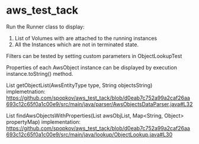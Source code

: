 # aws_test_tack

Run the Runner class to display:

1. List of Volumes with are attached to the running instances
2. All the Instances which are not in terminated state.

Filters can be tested by setting custom parameters in ObjectLookupTest

Properties of each AwsObject instance can be displayed by execution instance.toString() method.

List<AwsObject> getObjectList(AwsEntityType type, String objectsString) implemetnation:
 https://github.com/spopkov/aws_test_tack/blob/d0eab7c752a99a2caf26aa693c12c65f0a1c00e9/src/main/java/parser/AwsObjectsDataParser.java#L32

List<AwsObject> findAwsObjectsWithProperties(List<AwsObject> awsObjList, Map<String, Object> propertyMap) implementation:
https://github.com/spopkov/aws_test_tack/blob/d0eab7c752a99a2caf26aa693c12c65f0a1c00e9/src/main/java/lookup/ObjectLookup.java#L30
